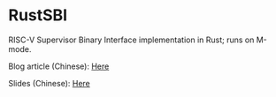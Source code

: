 # RustSBI

RISC-V Supervisor Binary Interface implementation in Rust; runs on M-mode.

Blog article (Chinese): [Here](https://github.com/luojia65/rcore-os-blog/blob/master/source/_posts/os-report-final-luojia65.md)

Slides (Chinese): [Here](https://github.com/luojia65/DailySchedule/blob/master/Rust%E8%AF%AD%E8%A8%80%E4%B8%8ERISC-V%E6%93%8D%E4%BD%9C%E7%B3%BB%E7%BB%9F.pdf)
